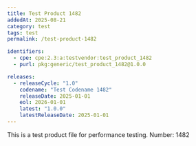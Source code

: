 ```yaml
---
title: Test Product 1482
addedAt: 2025-08-21
category: test
tags: test
permalink: /test-product-1482

identifiers:
  - cpe: cpe:2.3:a:testvendor:test_product_1482
  - purl: pkg:generic/test_product_1482@1.0.0

releases:
  - releaseCycle: "1.0"
    codename: "Test Codename 1482"
    releaseDate: 2025-01-01
    eol: 2026-01-01
    latest: "1.0.0"
    latestReleaseDate: 2025-01-01
---
```


This is a test product file for performance testing. Number: 1482
